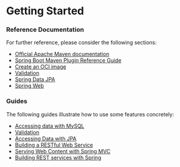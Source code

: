 # Getting Started

### Reference Documentation

For further reference, please consider the following sections:

- [Official Apache Maven documentation](https://maven.apache.org/guides/index.html)
- [Spring Boot Maven Plugin Reference Guide](https://docs.spring.io/spring-boot/docs/3.2.2/maven-plugin/reference/html/)
- [Create an OCI image](https://docs.spring.io/spring-boot/docs/3.2.2/maven-plugin/reference/html/#build-image)
- [Validation](https://docs.spring.io/spring-boot/docs/3.2.2/reference/htmlsingle/index.html#io.validation)
- [Spring Data JPA](https://docs.spring.io/spring-boot/docs/3.2.2/reference/htmlsingle/index.html#data.sql.jpa-and-spring-data)
- [Spring Web](https://docs.spring.io/spring-boot/docs/3.2.2/reference/htmlsingle/index.html#web)

### Guides

The following guides illustrate how to use some features concretely:

- [Accessing data with MySQL](https://spring.io/guides/gs/accessing-data-mysql/)
- [Validation](https://spring.io/guides/gs/validating-form-input/)
- [Accessing Data with JPA](https://spring.io/guides/gs/accessing-data-jpa/)
- [Building a RESTful Web Service](https://spring.io/guides/gs/rest-service/)
- [Serving Web Content with Spring MVC](https://spring.io/guides/gs/serving-web-content/)
- [Building REST services with Spring](https://spring.io/guides/tutorials/rest/)
